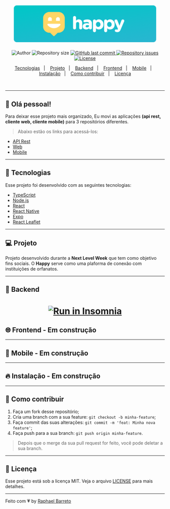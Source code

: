 <h1 align="center">
  <img alt="Happy" title="#delicinha" src=".github/happy.png" width="450px" />
</h1>

<p align="center">
  <img alt="Author" src="https://img.shields.io/badge/author-Raphael%20Barreto-7159c1">

  <img alt="Repository size" src="https://img.shields.io/github/repo-size/raphabarreto/happy">
  
  <a href="https://github.com/raphabarreto/happy/commits/master">
    <img alt="GitHub last commit" src="https://img.shields.io/github/last-commit/raphabarreto/happy">
  </a>

  <a href="https://github.com/raphabarreto/happy/issues">
    <img alt="Repository issues" src="https://img.shields.io/github/issues/raphabarreto/happy">
  </a>

  <a href="https://github.com/raphabarreto/happy/blob/master/LICENSE.md">
    <img alt="License" src="https://img.shields.io/badge/license-MIT-brightgreen">
  <a>
</p>

<p align="center">
  <a href="#-tecnologias">Tecnologias</a>&nbsp;&nbsp;&nbsp;|&nbsp;&nbsp;&nbsp;
  <a href="#-projeto">Projeto</a>&nbsp;&nbsp;&nbsp;|&nbsp;&nbsp;&nbsp;
  <a href="#-backend">Backend</a>&nbsp;&nbsp;&nbsp;|&nbsp;&nbsp;&nbsp;
  <a href="#-frontend">Frontend</a>&nbsp;&nbsp;&nbsp;|&nbsp;&nbsp;&nbsp;
  <a href="#-mobile">Mobile</a>&nbsp;&nbsp;&nbsp;|&nbsp;&nbsp;&nbsp;
  <a href="#-instalação">Instalação</a>&nbsp;&nbsp;&nbsp;|&nbsp;&nbsp;&nbsp;
  <a href="#-instalação">Como contribuir</a>&nbsp;&nbsp;&nbsp;|&nbsp;&nbsp;&nbsp;
  <a href="#-licença">Licença</a>
</p>

<br>

---

## 🤝 Olá pessoal!

Para deixar esse projeto mais organizado, Eu movi as aplicações **(api rest, cliente web, cliente mobile)** para 3 repositórios diferentes.

>Abaixo estão os links para acessá-los:

- [API Rest](https://github.com/raphabarreto/happy-server)
- [Web](https://github.com/raphabarreto/happy-web)
- [Mobile](https://github.com/raphabarreto/happy-mobile)

---

## 🚀 Tecnologias

Esse projeto foi desenvolvido com as seguintes tecnologias:

- [TypeScript](https://www.typescriptlang.org/)
- [Node.js](https://nodejs.org/en/)
- [React](https://reactjs.org)
- [React Native](https://facebook.github.io/react-native/)
- [Expo](https://expo.io/)
- [React Leaflet](https://react-leaflet.js.org/)

---

## 💻 Projeto
Projeto desenvolvido durante a <strong>Next Level Week</strong> que tem como objetivo fins sociais.
O <strong>Happy</strong> serve como uma plaforma de conexão com instituições de orfanatos.

---

## 🔨 Backend
<h1 align="center">
<a href="https://insomnia.rest/run/?label=Happy-API&uri=https%3A%2F%2Fraw.githubusercontent.com%2Fraphabarreto%2Fhappy-server%2Fmain%2FHappy-Insomnia.json" target="_blank"><img src="https://insomnia.rest/images/run.svg" alt="Run in Insomnia"></a>
</h1>


## 🌐 Frontend - Em construção
<!-- <h1 align="center">
    <img alt="happy Front-end" title="#delicinha" src=".github/happy-frontend.gif" />
</h1> -->

___

## 📱 Mobile - Em construção
<!-- <h1 align="center">
    <img alt="happy Mobile" title="#delicinha" src=".github/happy-mobile.gif" />
</h1> -->
---

## 🔥 Instalação - Em construção
<!-- 
```bash
# Navegue em cada pasta: server / web / mobile e instale as depedências:
$ yarn install

# Navegue até a pasta server e execute os seguintes comandos:
$ yarn knex:migrate
$ yarn start

# Depois disso, entre na pasta web e execute o comando:
$ yarn start
$ acesse a url -> http://localhost:3000

# E finalmente, entre na pasta mobile e execute o comando - somente para Android:
$ expo start

# Observações:
- Não esqueça de mudar a baseURL no arquivo api.ts das pastas web e mobile para o ip da sua máquina caso queira testar o aplicativo mobile no seu dispositivo físico.
``` -->
---

## 🤔 Como contribuir

1. Faça um fork desse repositório;
2. Cria uma branch com a sua feature: `git checkout -b minha-feature`;
3. Faça commit das suas alterações: `git commit -m 'feat: Minha nova feature'`;
4. Faça push para a sua branch: `git push origin minha-feature`.

>Depois que o merge da sua pull request for feito, você pode deletar a sua branch.
---

## 🧾 Licença

Esse projeto está sob a licença MIT. Veja o arquivo [LICENSE](LICENSE.md) para mais detalhes.

---

Feito com 💗 by [Raphael Barreto](https://bit.ly/contato-linkedin)
